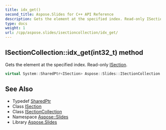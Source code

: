 ```yaml
---
title: idx_get()
second_title: Aspose.Slides for C++ API Reference
description: Gets the element at the specified index. Read-only ISection.
type: docs
weight: 1
url: /cpp/aspose.slides/isectioncollection/idx_get/
---
```

## ISectionCollection::idx_get(int32_t) method


Gets the element at the specified index. Read-only [ISection](../../isection/).

```cpp
virtual System::SharedPtr<ISection> Aspose::Slides::ISectionCollection::idx_get(int32_t index)=0
```

## See Also

* Typedef [SharedPtr](../../system/sharedptr/)
* Class [ISection](../isection/)
* Class [ISectionCollection](./)
* Namespace [Aspose::Slides](../)
* Library [Aspose.Slides](../../)
